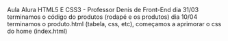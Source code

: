 Aula Alura HTML5 E CSS3 - Professor Denis de Front-End
dia 31/03 terminamos o código do produtos (rodapé e os produtos)
dia 10/04 terminamos o produto.html (tabela, css, etc), começamos a aprimorar o css do home (index.html)
